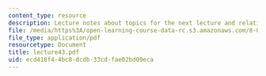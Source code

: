 ```yaml
---
content_type: resource
description: Lecture notes about topics for the next lecture and relativity.
file: /media/https%3A/open-learning-course-data-rc.s3.amazonaws.com/8-022-physics-ii-electricity-and-magnetism-fall-2006/ecd418f44bc8dcdb33cdfae02bd09eca_lecture43.pdf
file_type: application/pdf
resourcetype: Document
title: lecture43.pdf
uid: ecd418f4-4bc8-dcdb-33cd-fae02bd09eca
---
```

